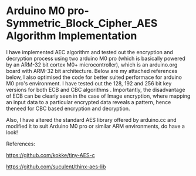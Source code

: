 # Arduino M0 pro- Symmetric_Block_Cipher_AES Algorithm Implementation

I have implemented AEC algorithm and tested out the encryption and decryption process using two arduino M0 pro (which is basically powered by an  ARM-32 bit cortex M0+ microcontroller), which is an arduino.org board with ARM-32 bit architecture. Below are my attached references below, I also optimised the code for better suited performace for arduino M0 pro's environment. I have tested out the 128, 192 and 256 bit key versions for both ECB and CBC algorithms . Importantly, the disadvantage of ECB can be clearly seen in the case of Image encryption, where mapping an input data to a particular encrypted data reveals a pattern, hence theneed for CBC based encryption and decryption.

Also, I have altered the standard AES library offered by arduino.cc and modified it to suit Arduino M0 pro or similar ARM environments, do have a look!

References: 


https://github.com/kokke/tiny-AES-c

https://github.com/suculent/thinx-aes-lib
 



